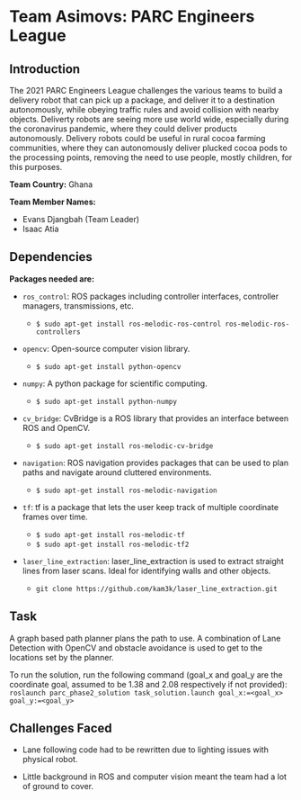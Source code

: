# Team Asimovs: PARC Engineers League  

## Introduction

The 2021 PARC Engineers League challenges the various teams to build a delivery robot that can pick up a package, and deliver it to a destination autonomously, while obeying traffic rules and avoid collision with nearby objects. Deliverty robots are seeing more use world wide, especially during the coronavirus pandemic, where they could deliver products autonomously. Delivery robots could be useful in rural cocoa farming communities, where they can autonomously deliver plucked cocoa pods to the processing points, removing the need to use people, mostly children, for this purposes.

**Team Country:** Ghana

**Team Member Names:**

* Evans Djangbah (Team Leader)
* Isaac Atia

## Dependencies

**Packages needed are:**

* `ros_control`: ROS packages including controller interfaces, controller managers, transmissions, etc.
  * `$ sudo apt-get install ros-melodic-ros-control ros-melodic-ros-controllers`

* `opencv`: Open-source computer vision library.
  * `$ sudo apt-get install python-opencv`

* `numpy`: A python package for scientific computing.
  * `$ sudo apt-get install python-numpy`

* `cv_bridge`: CvBridge is a ROS library that provides an interface between ROS and OpenCV.
  * `$ sudo apt-get install ros-melodic-cv-bridge`

* `navigation`: ROS navigation provides packages that can be used to plan paths and navigate around cluttered environments.
  * `$ sudo apt-get install ros-melodic-navigation`

* `tf`: tf is a package that lets the user keep track of multiple coordinate frames over time.
  * `$ sudo apt-get install ros-melodic-tf`
  * `$ sudo apt-get install ros-melodic-tf2`

* `laser_line_extraction`: laser_line_extraction is used to extract straight lines from laser scans. Ideal for identifying walls and other objects.
  * ` git clone https://github.com/kam3k/laser_line_extraction.git `

## Task

A graph based path planner plans the path to use. A combination of Lane Detection with OpenCV and obstacle avoidance is used to get to the locations set by the planner.

To run the solution, run the following command (goal_x and goal_y are the coordinate goal, assumed to be 1.38 and 2.08 respectively if not provided):
` roslaunch parc_phase2_solution task_solution.launch goal_x:=<goal_x> goal_y:=<goal_y> `

## Challenges Faced

* Lane following code had to be rewritten due to lighting issues with physical robot.

* Little background in ROS and computer vision meant the team had a lot of ground to cover.
